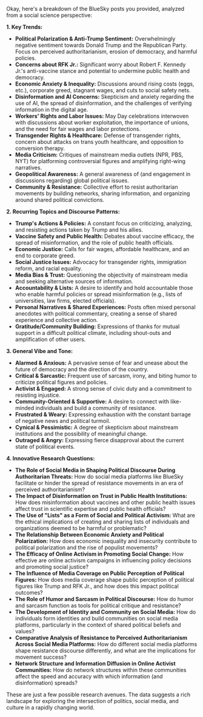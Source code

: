 Okay, here's a breakdown of the BlueSky posts you provided, analyzed from a social science perspective:

**1. Key Trends:**

*   **Political Polarization & Anti-Trump Sentiment:** Overwhelmingly negative sentiment towards Donald Trump and the Republican Party. Focus on perceived authoritarianism, erosion of democracy, and harmful policies.
*   **Concerns about RFK Jr.:** Significant worry about Robert F. Kennedy Jr.'s anti-vaccine stance and potential to undermine public health and democracy.
*   **Economic Anxiety & Inequality:** Discussions around rising costs (eggs, etc.), corporate greed, stagnant wages, and cuts to social safety nets.
*   **Disinformation and AI Concerns:** Skepticism and anxiety regarding the use of AI, the spread of disinformation, and the challenges of verifying information in the digital age.
*   **Workers' Rights and Labor Issues:** May Day celebrations interwoven with discussions about worker exploitation, the importance of unions, and the need for fair wages and labor protections.
*   **Transgender Rights & Healthcare:** Defense of transgender rights, concern about attacks on trans youth healthcare, and opposition to conversion therapy.
*   **Media Criticism:** Critiques of mainstream media outlets (NPR, PBS, NYT) for platforming controversial figures and amplifying right-wing narratives.
*   **Geopolitical Awareness:** A general awareness of (and engagement in discussions regarding) global political issues.
*    **Community & Resistance:** Collective effort to resist authoritarian movements by building networks, sharing information, and organizing around shared political convictions.

**2. Recurring Topics and Discourse Patterns:**

*   **Trump's Actions & Policies:** A constant focus on criticizing, analyzing, and resisting actions taken by Trump and his allies.
*   **Vaccine Safety and Public Health:** Debates about vaccine efficacy, the spread of misinformation, and the role of public health officials.
*   **Economic Justice:** Calls for fair wages, affordable healthcare, and an end to corporate greed.
*   **Social Justice Issues:** Advocacy for transgender rights, immigration reform, and racial equality.
*   **Media Bias & Trust:** Questioning the objectivity of mainstream media and seeking alternative sources of information.
*   **Accountability & Lists:** A desire to identify and hold accountable those who enable harmful policies or spread misinformation (e.g., lists of universities, law firms, elected officials).
*    **Personal Narratives & Shared Experiences:** Posts often mixed personal anecdotes with political commentary, creating a sense of shared experience and collective action.
*   **Gratitude/Community Building:** Expressions of thanks for mutual support in a difficult political climate, including shout-outs and amplification of other users.

**3. General Vibe and Tone:**

*   **Alarmed & Anxious:** A pervasive sense of fear and unease about the future of democracy and the direction of the country.
*   **Critical & Sarcastic:** Frequent use of sarcasm, irony, and biting humor to criticize political figures and policies.
*   **Activist & Engaged:** A strong sense of civic duty and a commitment to resisting injustice.
*   **Community-Oriented & Supportive:** A desire to connect with like-minded individuals and build a community of resistance.
*   **Frustrated & Weary:** Expressing exhaustion with the constant barrage of negative news and political turmoil.
*    **Cynical & Pessimistic:** A degree of skepticism about mainstream institutions and the possibility of meaningful change.
*    **Outraged & Angry:** Expressing fierce disapproval about the current state of political events.

**4. Innovative Research Questions:**

*   **The Role of Social Media in Shaping Political Discourse During Authoritarian Threats:** How do social media platforms like BlueSky facilitate or hinder the spread of resistance movements in an era of perceived authoritarianism?
*   **The Impact of Disinformation on Trust in Public Health Institutions:** How does misinformation about vaccines and other public health issues affect trust in scientific expertise and public health officials?
*   **The Use of "Lists" as a Form of Social and Political Activism:** What are the ethical implications of creating and sharing lists of individuals and organizations deemed to be harmful or problematic?
*   **The Relationship Between Economic Anxiety and Political Polarization:** How does economic inequality and insecurity contribute to political polarization and the rise of populist movements?
*   **The Efficacy of Online Activism in Promoting Social Change:** How effective are online activism campaigns in influencing policy decisions and promoting social justice?
*   **The Influence of Media Coverage on Public Perception of Political Figures:** How does media coverage shape public perception of political figures like Trump and RFK Jr., and how does this impact political outcomes?
*   **The Role of Humor and Sarcasm in Political Discourse:** How do humor and sarcasm function as tools for political critique and resistance?
*   **The Development of Identity and Community on Social Media:** How do individuals form identities and build communities on social media platforms, particularly in the context of shared political beliefs and values?
*   **Comparative Analysis of Resistance to Perceived Authoritarianism Across Social Media Platforms:** How do different social media platforms shape resistance discourse differently, and what are the implications for movement success?
*    **Network Structure and Information Diffusion in Online Activist Communities:** How do network structures within these communities affect the speed and accuracy with which information (and disinformation) spreads?

These are just a few possible research avenues. The data suggests a rich landscape for exploring the intersection of politics, social media, and culture in a rapidly changing world.

